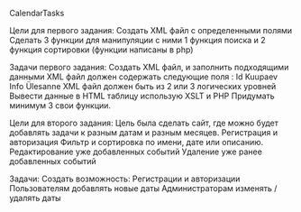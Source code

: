 CalendarTasks 

Цели для первого задания: Cоздать XML файл с определенными полями Сделать 3 функции для манипуляции с ними 1 функция поиска и 2 функция сортировки (функции написаны в php)

Задачи первого задания: Создать XML файл, и заполнить подходящими данными XML файл должен содержать следующие поля : Id Kuupaev Info Ülesanne XML файл должен быть из 2 или 3 логических уровней Вывести данные в HTML таблицу использую XSLT и PHP Придумать минимум 3 свои функции.

Цели для второго задания: Цель была сделать сайт, где можно будет добавлять задачи к разным датам и разным месяцев. Регистрация и авторизация Фильтр и сортировка по имени, дате или описанию. Редактирование уже добавленных событий Удаление уже ранее добавленных событий

Задачи: Создать возможность: Регистрации и авторизации Пользователям добавлять новые даты Администраторам изменять / удалять даты
